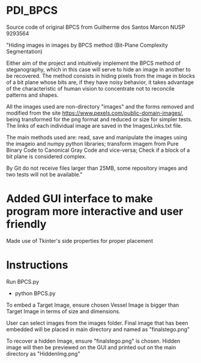 # PDI_BPCS
Source code of original BPCS from Guilherme dos Santos Marcon NUSP 9293564

"Hiding images in images by BPCS method (Bit-Plane Complexity Segmentation)

Either aim of the project and intuitively implement the BPCS method of steganography, which in this case will serve to hide an image in another to be recovered. The method consists in hiding pixels from the image in blocks of a bit plane whose bits are, if they have noisy behavior, it takes advantage of the characteristic of human vision to concentrate not to reconcile patterns and shapes.

All the images used are non-directory "images" and the forms removed and modified from the site https://www.pexels.com/public-domain-images/, being transformed for the png format and reduced or size for simpler tests. The links of each individual image are saved in the ImagesLinks.txt file.

The main methods used are: read, save and manipulate the images using the imageio and numpy python libraries; transform imagem from Pure Binary Code to Canonical Gray Code and vice-versa; Check if a block of a bit plane is considered complex.

By Git do not receive files larger than 25MB, some repository images and two tests will not be available."

# Added GUI interface to make program more interactive and user friendly
Made use of Tkinter's side properties for proper placement

# Instructions
Run BPCS.py
- python BPCS.py

To embed a Target Image, ensure chosen Vessel Image is bigger than Target Image in terms of size and dimensions. 

User can select images from the images folder. Final image that has been embedded will be placed in main directory and named as "finalstego.png"

To recover a hidden Image, ensure "finalstego.png" is chosen. Hidden image will then be previewed on the GUI and printed out on the main directory as "HiddenImg.png"
